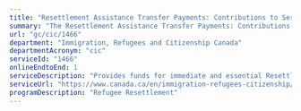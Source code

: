```yaml
---
title: "Resettlement Assistance Transfer Payments: Contributions to Service Provider Organizations"
summary: "The Resettlement Assistance Transfer Payments: Contributions to Service Provider Organizations service from Immigration, Refugees and Citizenship Canada is available end-to-end online, according to the GC Service Inventory."
url: "gc/cic/1466"
department: "Immigration, Refugees and Citizenship Canada"
departmentAcronym: "cic"
serviceId: "1466"
onlineEndtoEnd: 1
serviceDescription: "Provides funds for immediate and essential Resettlement Assistance Program services through contributions to service provider organizations in all provinces in Canada except Quebec. Services include pre-arrival services, port of entry services, temporary accommodation and assistance with locating permanent accommodations, life skills and orientation training, needs assessments and referrals, and links to settlement and broader-based community programming)."
serviceUrl: "https://www.canada.ca/en/immigration-refugees-citizenship/services/refugees/help-within-canada/government-assisted-refugee-program/providers.html"
programDescription: "Refugee Resettlement"
---
```

